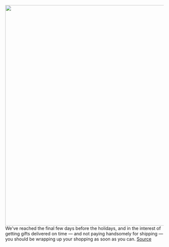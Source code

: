 <img src='https://cdn.vox-cdn.com/thumbor/ghwkwS_47ZbcdIHUVte52G3rv6Q=/0x0:2040x1360/1200x800/filters:focal(857x517:1183x843)/cdn.vox-cdn.com/uploads/chorus_image/image/68511388/acastro_191108_3782_blackfriday_guidebook_0001.0.jpg' width='700px' /><br/>
We've reached the final few days before the holidays, and in the interest of getting gifts delivered on time — and not paying handsomely for shipping — you should be wrapping up your shopping as soon as you can.
<a href='https://www.theverge.com/22168049/shipping-deadlines-free-delivery-amazon-walmart-best-buy-target'> Source <a/>